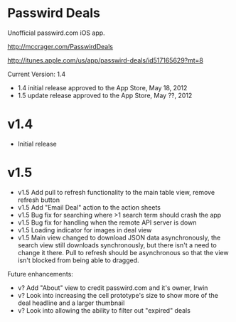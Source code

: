 Passwird Deals
======================

Unofficial passwird.com iOS app.

http://mccrager.com/PasswirdDeals

http://itunes.apple.com/us/app/passwird-deals/id517165629?mt=8

Current Version: 1.4

- 1.4 initial release approved to the App Store, May 18, 2012
- 1.5  update release approved to the App Store, May ??, 2012

v1.4
====
- Initial release

v1.5
====
- v1.5 Add pull to refresh functionality to the main table view, remove refresh button
- v1.5 Add "Email Deal" action to the action sheets
- v1.5 Bug fix for searching where >1 search term should crash the app
- v1.5 Bug fix for handling when the remote API server is down
- v1.5 Loading indicator for images in deal view
- v1.5 Main view changed to download JSON data asynchronously, the search view still downloads synchronously, but there isn't a need to change it there. Pull to refresh should be asynchronous so that the view isn't blocked from being able to dragged.

Future enhancements:
- v? Add "About" view to credit passwird.com and it's owner, Irwin
- v? Look into increasing the cell prototype's size to show more of the deal headline and a larger thumbnail
- v? Look into allowing the ability to filter out "expired" deals